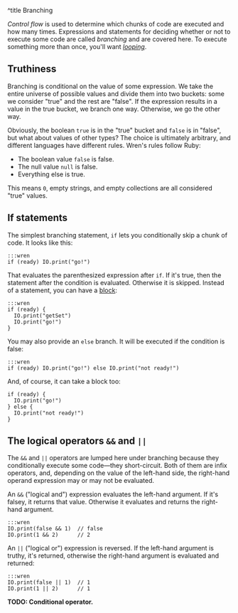 ^title Branching

*Control flow* is used to determine which chunks of code are executed and how many times. Expressions and statements for deciding whether or not to execute some code are called *branching* and are covered here. To execute something more than once, you'll want [*looping*](looping.html).

## Truthiness

Branching is conditional on the value of some expression. We take the entire universe of possible values and divide them into two buckets: some we consider "true" and the rest are "false". If the expression results in a value in the true bucket, we branch one way. Otherwise, we go the other way.

Obviously, the boolean `true` is in the "true" bucket and `false` is in "false", but what about values of other types? The choice is ultimately arbitrary, and different languages have different rules. Wren's rules follow Ruby:

  * The boolean value `false` is false.
  * The null value `null` is false.
  * Everything else is true.

This means `0`, empty strings, and empty collections are all considered "true" values.

## If statements

The simplest branching statement, `if` lets you conditionally skip a chunk of code. It looks like this:

    :::wren
    if (ready) IO.print("go!")

That evaluates the parenthesized expression after `if`. If it's true, then the statement after the condition is evaluated. Otherwise it is skipped. Instead of a statement, you can have a [block](syntax.html#blocks):

    :::wren
    if (ready) {
      IO.print("getSet")
      IO.print("go!")
    }

You may also provide an `else` branch. It will be executed if the condition is false:

    :::wren
    if (ready) IO.print("go!") else IO.print("not ready!")

And, of course, it can take a block too:

    if (ready) {
      IO.print("go!")
    } else {
      IO.print("not ready!")
    }

## The logical operators `&&` and `||`

The `&&` and `||` operators are lumped here under branching because they conditionally execute some code&mdash;they short-circuit. Both of them are infix operators, and, depending on the value of the left-hand side, the right-hand operand expression may or may not be evaluated.

An `&&` ("logical and") expression evaluates the left-hand argument. If it's falsey, it returns that value. Otherwise it evaluates and returns the right-hand argument.

    :::wren
    IO.print(false && 1)  // false
    IO.print(1 && 2)      // 2

An `||` ("logical or") expression is reversed. If the left-hand argument is truthy, it's returned, otherwise the right-hand argument is evaluated and returned:

    :::wren
    IO.print(false || 1)  // 1
    IO.print(1 || 2)      // 1

**TODO: Conditional operator.**
